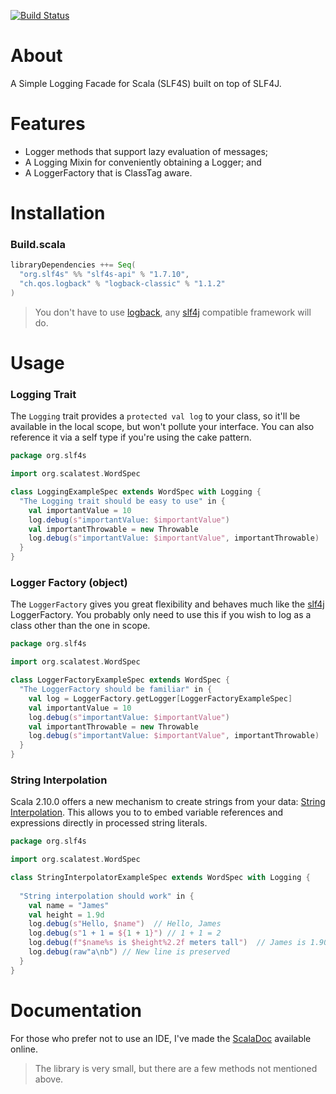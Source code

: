 [![Build Status](https://travis-ci.org/mattroberts297/slf4s.png?branch=master)](https://travis-ci.org/mattroberts297/slf4s)

# About
A Simple Logging Facade for Scala (SLF4S) built on top of SLF4J.

# Features
* Logger methods that support lazy evaluation of messages;
* A Logging Mixin for conveniently obtaining a Logger; and
* A LoggerFactory that is ClassTag aware.

# Installation
### Build.scala
```scala
libraryDependencies ++= Seq(
  "org.slf4s" %% "slf4s-api" % "1.7.10",
  "ch.qos.logback" % "logback-classic" % "1.1.2"
)
```

> You don't have to use [logback](http://logback.qos.ch/), any [slf4j](http://www.slf4j.org/) compatible framework will do.

# Usage
### Logging Trait
The `Logging` trait provides a `protected val log` to your class, so it'll be available in the local scope, but won't pollute your interface. You can also reference it via a self type if you're using the cake pattern.
```scala
package org.slf4s

import org.scalatest.WordSpec

class LoggingExampleSpec extends WordSpec with Logging {
  "The Logging trait should be easy to use" in {
    val importantValue = 10
    log.debug(s"importantValue: $importantValue")
    val importantThrowable = new Throwable
    log.debug(s"importantValue: $importantValue", importantThrowable)
  }
}
```

### Logger Factory (object)
The `LoggerFactory` gives you great flexibility and behaves much like the [slf4j](http://www.slf4j.org/) LoggerFactory. You probably only need to use this if you wish to log as a class other than the one in scope.
``` scala
package org.slf4s

import org.scalatest.WordSpec

class LoggerFactoryExampleSpec extends WordSpec {
  "The LoggerFactory should be familiar" in {
    val log = LoggerFactory.getLogger[LoggerFactoryExampleSpec]
    val importantValue = 10
    log.debug(s"importantValue: $importantValue")
    val importantThrowable = new Throwable
    log.debug(s"importantValue: $importantValue", importantThrowable)
  }
}
```

### String Interpolation
Scala 2.10.0 offers a new mechanism to create strings from your data: [String Interpolation](http://docs.scala-lang.org/overviews/core/string-interpolation.html). This allows you to to embed variable references and expressions directly in processed string literals.

``` scala
package org.slf4s

import org.scalatest.WordSpec

class StringInterpolatorExampleSpec extends WordSpec with Logging {
  
  "String interpolation should work" in {
    val name = "James"
    val height = 1.9d
    log.debug(s"Hello, $name")  // Hello, James
    log.debug(s"1 + 1 = ${1 + 1}") // 1 + 1 = 2
    log.debug(f"$name%s is $height%2.2f meters tall")  // James is 1.90 meters tall
    log.debug(raw"a\nb") // New line is preserved
  }
}
```

# Documentation
For those who prefer not to use an IDE, I've made the [ScalaDoc](http://slf4s.org/api/1.7.10/) available online.

> The library is very small, but there are a few methods not mentioned above.
